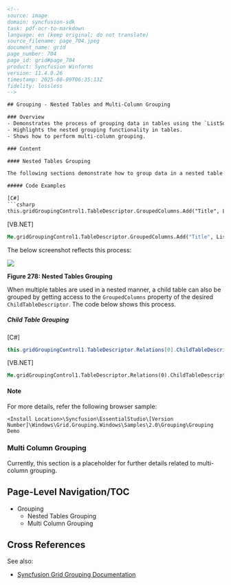 ```html
<!-- 
source: image
domain: syncfusion-sdk
task: pdf-ocr-to-markdown
language: en (keep original; do not translate)
source_filename: page_704.jpeg
document_name: grid
page_number: 704
page_id: grid#page_704
product: Syncfusion Winforms
version: 11.4.0.26
timestamp: 2025-08-09T06:35:13Z
fidelity: lossless
-->

## Grouping - Nested Tables and Multi-Column Grouping

### Overview
- Demonstrates the process of grouping data in tables using the `ListSortDirection` in both C# and VB.NET.
- Highlights the nested grouping functionality in tables.
- Shows how to perform multi-column grouping.

### Content

#### Nested Tables Grouping

The following sections demonstrate how to group data in a nested table using both C# and VB.NET.

##### Code Examples

[C#]
```csharp
this.gridGroupingControl1.TableDescriptor.GroupedColumns.Add("Title", ListSortDirection.Descending);
```

[VB.NET]
```vb
Me.gridGroupingControl1.TableDescriptor.GroupedColumns.Add("Title", ListSortDirection.Descending)
```

The below screenshot reflects this process:

![](screenshot.png)

**Figure 278: Nested Tables Grouping**

When multiple tables are used in a nested manner, a child table can also be grouped by getting access to the `GroupedColumns` property of the desired `ChildTableDescriptor`. The code below shows this process.

##### Child Table Grouping

[C#]
```csharp
this.gridGroupingControl1.TableDescriptor.Relations[0].ChildTableDescriptor.GroupedColumns.Add("CategoryName", ListSortDirection.Descending);
```

[VB.NET]
```vb
Me.gridGroupingControl1.TableDescriptor.Relations(0).ChildTableDescriptor.GroupedColumns.Add("CategoryName", ListSortDirection.Descending)
```

#### Note

For more details, refer the following browser sample:

```
<Install Location>\Syncfusion\EssentialStudio\[Version Number]\Windows\Grid.Grouping.Windows\Samples\2.0\Grouping\Grouping Demo
```

### Multi Column Grouping

Currently, this section is a placeholder for further details related to multi-column grouping.

## Page-Level Navigation/TOC

- Grouping
  - Nested Tables Grouping
  - Multi Column Grouping

## Cross References

See also:
- [Syncfusion Grid Grouping Documentation](https://docs.syncfusion.com/windowsforms/grid/grouping/)

<!-- tags: [syncfusion, grid, grouping, nested tables, multi-column grouping, winforms] keywords: [grid grouping, nested tables, multi-column grouping, departments, employees, synchronization, Syncfusion, C#, VB.NET] -->
```